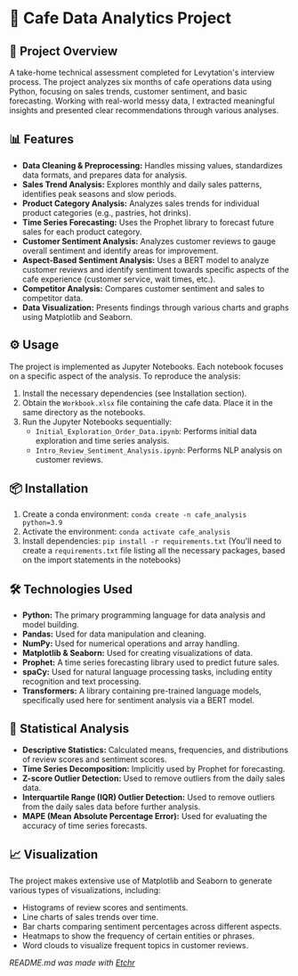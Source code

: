 # 🏪 Cafe Data Analytics Project


## 🎯 Project Overview
A take-home technical assessment completed for Levytation's interview process. The project analyzes six months of cafe operations data using Python, focusing on sales trends, customer sentiment, and basic forecasting. Working with real-world messy data, I extracted meaningful insights and presented clear recommendations through various analyses.

## 📊 Features
* **Data Cleaning & Preprocessing:**  Handles missing values, standardizes data formats, and prepares data for analysis.
* **Sales Trend Analysis:** Explores monthly and daily sales patterns, identifies peak seasons and slow periods.
* **Product Category Analysis:**  Analyzes sales trends for individual product categories (e.g., pastries, hot drinks).
* **Time Series Forecasting:** Uses the Prophet library to forecast future sales for each product category.
* **Customer Sentiment Analysis:** Analyzes customer reviews to gauge overall sentiment and identify areas for improvement.
* **Aspect-Based Sentiment Analysis:**  Uses a BERT model to analyze customer reviews and identify sentiment towards specific aspects of the cafe experience (customer service, wait times, etc.).
* **Competitor Analysis:**  Compares customer sentiment and sales to competitor data.
* **Data Visualization:** Presents findings through various charts and graphs using Matplotlib and Seaborn.

## ⚙️ Usage
The project is implemented as Jupyter Notebooks. Each notebook focuses on a specific aspect of the analysis. To reproduce the analysis:

1. Install the necessary dependencies (see Installation section).
2. Obtain the `Workbook.xlsx` file containing the cafe data.  Place it in the same directory as the notebooks.
3. Run the Jupyter Notebooks sequentially:
    * `Initial_Exploration_Order_Data.ipynb`:  Performs initial data exploration and time series analysis.
    * `Intro_Review_Sentiment_Analysis.ipynb`: Performs NLP analysis on customer reviews.

## 📦 Installation
1. Create a conda environment: `conda create -n cafe_analysis python=3.9`
2. Activate the environment: `conda activate cafe_analysis`
3. Install dependencies: `pip install -r requirements.txt` (You'll need to create a `requirements.txt` file listing all the necessary packages, based on the import statements in the notebooks)

## 🛠️ Technologies Used
* **Python:** The primary programming language for data analysis and model building.
* **Pandas:** Used for data manipulation and cleaning.
* **NumPy:** Used for numerical operations and array handling.
* **Matplotlib & Seaborn:** Used for creating visualizations of data.
* **Prophet:** A time series forecasting library used to predict future sales.
* **spaCy:** Used for natural language processing tasks, including entity recognition and text processing.
* **Transformers:**  A library containing pre-trained language models, specifically used here for sentiment analysis via a BERT model.

## 🧮 Statistical Analysis
* **Descriptive Statistics:** Calculated means, frequencies, and distributions of review scores and sentiment scores.
* **Time Series Decomposition:**  Implicitly used by Prophet for forecasting.
* **Z-score Outlier Detection:** Used to remove outliers from the daily sales data.
* **Interquartile Range (IQR) Outlier Detection:** Used to remove outliers from the daily sales data before further analysis.
* **MAPE (Mean Absolute Percentage Error):** Used for evaluating the accuracy of time series forecasts.

## 📈 Visualization
The project makes extensive use of Matplotlib and Seaborn to generate various types of visualizations, including:

* Histograms of review scores and sentiments.
* Line charts of sales trends over time.
* Bar charts comparing sentiment percentages across different aspects.
* Heatmaps to show the frequency of certain entities or phrases.
* Word clouds to visualize frequent topics in customer reviews.

*README.md was made with [Etchr](https://etchr.dev)*